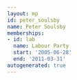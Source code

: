 ```yaml
---
layout: mp
id: peter_soulsby
name: Peter Soulsby
memberships:
- id: lab
  name: Labour Party
  start: '2005-06-28'
  end: '2011-03-31'
autogenerated: true
---
```

